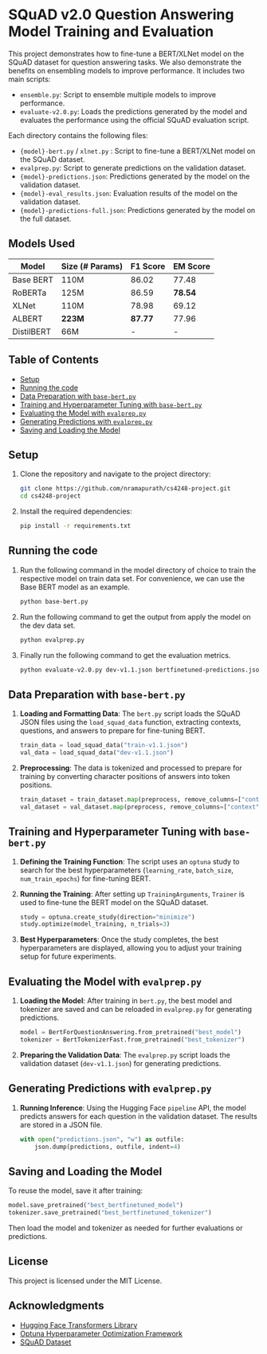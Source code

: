 
# SQuAD v2.0 Question Answering Model Training and Evaluation

This project demonstrates how to fine-tune a BERT/XLNet model on the SQuAD dataset for question answering tasks. We also demonstrate the benefits on ensembling models to improve performance. It includes two main scripts:
- `ensemble.py`: Script to ensemble multiple models to improve performance.
- `evaluate-v2.0.py`: Loads the predictions generated by the model and evaluates the performance using the official SQuAD evaluation script.

Each directory contains the following files:
- `{model}-bert.py` / `xlnet.py` : Script to fine-tune a BERT/XLNet model on the SQuAD dataset.
- `evalprep.py`: Script to generate predictions on the validation dataset.
- `{model}-predictions.json`: Predictions generated by the model on the validation dataset.
- `{model}-eval_results.json`: Evaluation results of the model on the validation dataset.
- `{model}-predictions-full.json`: Predictions generated by the model on the full dataset.

## Models Used

| Model | Size (# Params) | F1 Score | EM Score |
| --- | --- | --- | --- |
| Base BERT | 110M | 86.02 | 77.48 |
| RoBERTa | 125M | 86.59 | **78.54** |
| XLNet | 110M | 78.98 | 69.12 |
| ALBERT | **223M** | **87.77** | 77.96 |
| DistilBERT | 66M | - | - |


## Table of Contents

- [Setup](#setup)
- [Running the code](#Running-the-code)
- [Data Preparation with `base-bert.py`](#data-preparation-with-base-bertpy)
- [Training and Hyperparameter Tuning with `base-bert.py`](#training-and-hyperparameter-tuning-with-base-bertpy)
- [Evaluating the Model with `evalprep.py`](#evaluating-the-model-with-evalpreppy)
- [Generating Predictions with `evalprep.py`](#generating-predictions-with-evalpreppy)
- [Saving and Loading the Model](#saving-and-loading-the-model)

## Setup

1. Clone the repository and navigate to the project directory:

    ```bash
    git clone https://github.com/nramapurath/cs4248-project.git
    cd cs4248-project
    ```

2. Install the required dependencies:

    ```bash
    pip install -r requirements.txt
    ```
## Running the code
1. Run the following command in the model directory of choice to train the respective model on train data set. For convenience, we can use the Base BERT model as an example.
    ```bash
    python base-bert.py
    ```
2. Run the following command to get the output from apply the model on the dev data set.
    ```bash
    python evalprep.py
    ```
3. Finally run the following command to get the evaluation metrics.
    ```bash
    python evaluate-v2.0.py dev-v1.1.json bertfinetuned-predictions.json -o bertfinetuned_eval_results.json -v
    ```

## Data Preparation with `base-bert.py`

1. **Loading and Formatting Data**: The `bert.py` script loads the SQuAD JSON files using the `load_squad_data` function, extracting contexts, questions, and answers to prepare for fine-tuning BERT.

    ```python
    train_data = load_squad_data("train-v1.1.json")
    val_data = load_squad_data("dev-v1.1.json")
    ```

2. **Preprocessing**: The data is tokenized and processed to prepare for training by converting character positions of answers into token positions.

    ```python
    train_dataset = train_dataset.map(preprocess, remove_columns=["context", "question", "answers"])
    val_dataset = val_dataset.map(preprocess, remove_columns=["context", "question", "answers"])
    ```

## Training and Hyperparameter Tuning with `base-bert.py`

1. **Defining the Training Function**: The script uses an `optuna` study to search for the best hyperparameters (`learning_rate`, `batch_size`, `num_train_epochs`) for fine-tuning BERT. 

2. **Running the Training**: After setting up `TrainingArguments`, `Trainer` is used to fine-tune the BERT model on the SQuAD dataset.

    ```python
    study = optuna.create_study(direction="minimize")
    study.optimize(model_training, n_trials=3)
    ```

3. **Best Hyperparameters**: Once the study completes, the best hyperparameters are displayed, allowing you to adjust your training setup for future experiments.

## Evaluating the Model with `evalprep.py`

1. **Loading the Model**: After training in `bert.py`, the best model and tokenizer are saved and can be reloaded in `evalprep.py` for generating predictions.

    ```python
    model = BertForQuestionAnswering.from_pretrained("best_model")
    tokenizer = BertTokenizerFast.from_pretrained("best_tokenizer")
    ```

2. **Preparing the Validation Data**: The `evalprep.py` script loads the validation dataset (`dev-v1.1.json`) for generating predictions.

## Generating Predictions with `evalprep.py`

1. **Running Inference**: Using the Hugging Face `pipeline` API, the model predicts answers for each question in the validation dataset. The results are stored in a JSON file.

    ```python
    with open("predictions.json", "w") as outfile:
        json.dump(predictions, outfile, indent=4)
    ```

## Saving and Loading the Model

To reuse the model, save it after training:

```python
model.save_pretrained("best_bertfinetuned_model")
tokenizer.save_pretrained("best_bertfinetuned_tokenizer")
```

Then load the model and tokenizer as needed for further evaluations or predictions.

## License

This project is licensed under the MIT License.

## Acknowledgments

- [Hugging Face Transformers Library](https://github.com/huggingface/transformers)
- [Optuna Hyperparameter Optimization Framework](https://github.com/optuna/optuna)
- [SQuAD Dataset](https://rajpurkar.github.io/SQuAD-explorer/)
